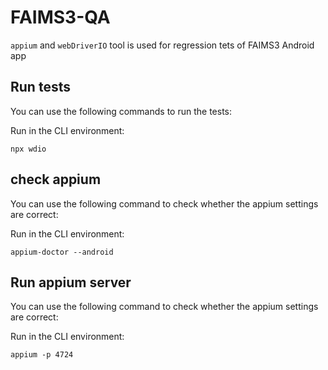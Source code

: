 # FAIMS3-QA

`appium` and `webDriverIO` tool is used for regression tets of FAIMS3 Android app

## Run tests
You can use the following commands to run the tests:

Run in the CLI environment:

    npx wdio


## check appium
You can use the following command to check whether the appium settings are correct:

Run in the CLI environment:

    appium-doctor --android



## Run appium server
You can use the following command to check whether the appium settings are correct:

Run in the CLI environment:

    appium -p 4724




